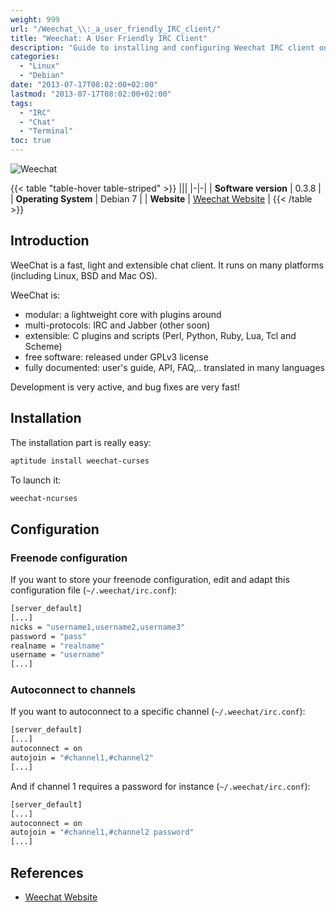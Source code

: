 ```yaml
---
weight: 999
url: "/Weechat_\\:_a_user_friendly_IRC_client/"
title: "Weechat: A User Friendly IRC Client"
description: "Guide to installing and configuring Weechat IRC client on Linux systems with a focus on Freenode setup and channel autoconnect features."
categories:
  - "Linux"
  - "Debian"
date: "2013-07-17T08:02:00+02:00"
lastmod: "2013-07-17T08:02:00+02:00"
tags:
  - "IRC"
  - "Chat"
  - "Terminal"
toc: true
---
```


![Weechat](/images/weechat_logo.avif)

{{< table "table-hover table-striped" >}}
|||
|-|-|
| **Software version** | 0.3.8 |
| **Operating System** | Debian 7 |
| **Website** | [Weechat Website](https://www.weechat.org/) |
{{< /table >}}

## Introduction

WeeChat is a fast, light and extensible chat client. It runs on many platforms (including Linux, BSD and Mac OS).

WeeChat is:

- modular: a lightweight core with plugins around
- multi-protocols: IRC and Jabber (other soon)
- extensible: C plugins and scripts (Perl, Python, Ruby, Lua, Tcl and Scheme)
- free software: released under GPLv3 license
- fully documented: user's guide, API, FAQ,.. translated in many languages

Development is very active, and bug fixes are very fast!

## Installation

The installation part is really easy:

```bash
aptitude install weechat-curses
```

To launch it:

```bash
weechat-ncurses
```

## Configuration

### Freenode configuration

If you want to store your freenode configuration, edit and adapt this configuration file (`~/.weechat/irc.conf`):

```bash
[server_default]
[...]
nicks = "username1,username2,username3"
password = "pass"
realname = "realname"
username = "username"
[...]
```

### Autoconnect to channels

If you want to autoconnect to a specific channel (`~/.weechat/irc.conf`):

```bash
[server_default]
[...]
autoconnect = on
autojoin = "#channel1,#channel2"
[...]
```

And if channel 1 requires a password for instance (`~/.weechat/irc.conf`):

```bash
[server_default]
[...]
autoconnect = on
autojoin = "#channel1,#channel2 password"
[...]
```

## References

- [Weechat Website](https://www.weechat.org/)
